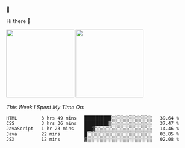 
🚀 


Hi there 👋

<!--
**BambuTeam/BambuTeam** is a ✨ _special_ ✨ repository because its `README.md` (this file) appears on your GitHub profile.

Here are some ideas to get you started:

- 🔭 I’m currently working on ...
- 🌱 I’m currently learning ...
- 👯 I’m looking to collaborate on ...
- 🤔 I’m looking for help with ...
- 💬 Ask me about ...
- 📫 How to reach me: ...
- 😄 Pronouns: ...
- ⚡ Fun fact: ...
-->

<img height="180em" src="https://github-readme-stats.vercel.app/api?username=BambuTeam&show_icons=true&hide_border=true&&count_private=true&include_all_commits=true&theme=dark" />


<img height="180em" src="https://github-readme-stats.vercel.app/api/top-langs/?username=BambuTeam&layout=compact&theme=dark" />





*This Week I Spent My Time On:*
<!--START_SECTION:waka-->
```text
HTML         3 hrs 49 mins   ██████████░░░░░░░░░░░░░░░   39.64 % 
CSS          3 hrs 36 mins   █████████▒░░░░░░░░░░░░░░░   37.47 % 
JavaScript   1 hr 23 mins    ███▓░░░░░░░░░░░░░░░░░░░░░   14.46 % 
Java         22 mins         █░░░░░░░░░░░░░░░░░░░░░░░░   03.85 % 
JSX          12 mins         ▓░░░░░░░░░░░░░░░░░░░░░░░░   02.08 % 
```
<!--END_SECTION:waka-->
